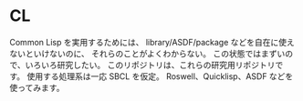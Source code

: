# CL
Common Lisp を実用するためには、
library/ASDF/package などを自在に使えないといけないのに、
それらのことがよくわからない。
この状態ではまずいので、いろいろ研究したい。
このリポジトリは、これらの研究用リポジトリです。
使用する処理系は一応 SBCL を仮定。
Roswell、Quicklisp、ASDF などを使ってみます。
